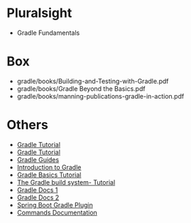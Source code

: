 # Pluralsight
* Gradle Fundamentals

# Box
* gradle/books/Building-and-Testing-with-Gradle.pdf
* gradle/books/Gradle Beyond the Basics.pdf
* gradle/books/manning-publications-gradle-in-action.pdf

# Others
* [Gradle Tutorial](https://www.tutorialspoint.com/gradle/index.htm)
* [Gradle Tutorial](https://www.javatpoint.com/gradle)
* [Gradle Guides](https://gradle.org/guides/)
* [Introduction to Gradle](https://www.baeldung.com/gradle)
* [Gradle Basics Tutorial](https://medium.com/liferay-engineering-brazil/gradle-basics-tutorial-dff1c0682875)
* [The Gradle build system- Tutorial](https://www.vogella.com/tutorials/GradleTutorial/article.html)
* [Gradle Docs 1](https://gradle.org/docs/)
* [Gradle Docs 2](https://docs.gradle.org/current/dsl/)
* [Spring Boot Gradle Plugin](https://docs.spring.io/spring-boot/docs/current/gradle-plugin/reference/html/)
* [Commands Documentation](https://docs.gradle.org/current/userguide/command_line_interface.html)
